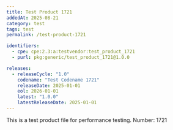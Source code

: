 ```yaml
---
title: Test Product 1721
addedAt: 2025-08-21
category: test
tags: test
permalink: /test-product-1721

identifiers:
  - cpe: cpe:2.3:a:testvendor:test_product_1721
  - purl: pkg:generic/test_product_1721@1.0.0

releases:
  - releaseCycle: "1.0"
    codename: "Test Codename 1721"
    releaseDate: 2025-01-01
    eol: 2026-01-01
    latest: "1.0.0"
    latestReleaseDate: 2025-01-01
---
```


This is a test product file for performance testing. Number: 1721
